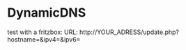 # DynamicDNS
test with a fritzbox:
URL: http://YOUR_ADRESS/update.php?hostname=<domain>&ipv4=<ipaddr>&ipv6=<ip6addr>
